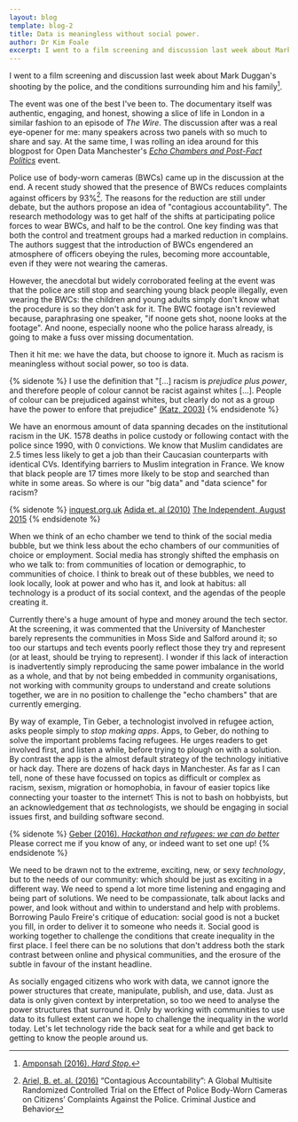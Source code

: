 ```yaml
---
layout: blog
template: blog-2
title: Data is meaningless without social power.
author: Dr Kim Foale
excerpt: I went to a film screening and discussion last week about Mark Duggan's shooting by the police, and the conditions surrounding him and his family. The event was one of the best I've been to. The documentary itself was authentic, engaging, and honest, showing a slice of life in London in a similar fashion to an episode of _The Wire_.
---
```


I went to a film screening and discussion last week about Mark Duggan's shooting by the police, and the conditions surrounding him and his family[^1].

[^1]: [Amponsah (2016). _Hard Stop_.](https://www.theguardian.com/commentisfree/2016/jul/18/george-amponsah-the-hard-stop-2011-riots-black-british-men)

The event was one of the best I've been to. The documentary itself was authentic, engaging, and honest, showing a slice of life in London in a similar fashion to an episode of _The Wire_. The discussion after was a real eye-opener for me: many speakers across two panels with so much to share and say. At the same time, I was rolling an idea around for this blogpost for Open Data Manchester's _[Echo Chambers and Post-Fact Politics](https://www.eventbrite.co.uk/e/echo-chambers-and-post-fact-politics-how-can-we-make-evidence-and-politics-work-better-together-tickets-27755539566)_ event.

Police use of body-worn cameras (BWCs) came up in the discussion at the end. A recent study showed that the presence of BWCs reduces complaints against officers by 93%[^2]. The reasons for the reduction are still under debate, but the authors propose an idea of "contagious accountability". The research methodology was to get half of the shifts at participating police forces to wear BWCs, and half to be the control. One key finding was that both the control and treatment groups had a marked reduction in complains. The authors suggest that the introduction of BWCs engendered an atmosphere of officers obeying the rules, becoming more accountable, even if they were not wearing the cameras.

[^2]: [Ariel, B. et. al. (2016)](https://www.repository.cam.ac.uk/bitstream/handle/1810/260710/Ariel_et_al-Journal_of_Criminal_Justice_and_Behavior-AM.pdf?sequence=1) “Contagious Accountability”: A Global Multisite Randomized Controlled Trial on the Effect of Police Body-Worn Cameras on Citizens’ Complaints Against the Police. Criminal Justice and Behavior


However, the anecdotal but widely corroborated feeling at the event was that the police are still stop and searching young black people illegally, even wearing the BWCs: the children and young adults simply don't know what the procedure is so they don't ask for it. The BWC footage isn't reviewed because, paraphrasing one speaker, "if noone gets shot, noone looks at the footage". And noone, especially noone who the police harass already, is going to make a fuss over missing documentation.

Then it hit me: we have the data, but choose to ignore it. Much as racism is meaningless without social power, so too is data.

{% sidenote %}
  I use the definition that "[...] racism is _prejudice plus power_, and therefore people of colour cannot be racist against whites [...]. People of colour can be prejudiced against whites, but clearly do not as a group have the power to enfore that prejudice" [(Katz, 2003)](https://books.google.co.uk/books?id=yoFHSXoofoQC&lpg=PA43&pg=PA52&redir_esc=y&hl=en#v=onepage&q&f=false)
{% endsidenote %}

We have an enormous amount of data spanning decades on the institutional racism in the UK. 1578 deaths in police custody or following contact with the police since 1990, with 0 convictions. We know that Muslim candidates are 2.5 times less likely to get a job than their Caucasian counterparts with identical CVs. Identifying barriers to Muslim integration in France. We know that black people are 17 times more likely to be stop and searched than white in some areas. So where is our "big data" and "data science" for racism?

{% sidenote %}
  [inquest.org.uk](http://www.inquest.org.uk/statistics/deaths-in-police-custody)
  [Adida et. al (2010)](http://www.pnas.org/content/107/52/22384)
  [The Independent, August 2015](http://www.independent.co.uk/news/uk/crime/black-people-still-far-more-likely-to-be-stopped-and-searched-by-police-than-other-ethnic-groups-10444436.html)
{% endsidenote %}

When we think of an echo chamber we tend to think of the social media bubble, but we think less about the echo chambers of our communities of choice or employment. Social media has strongly shifted the emphasis on who we talk to: from communities of location or demographic, to communities of choice. I think to break out of these bubbles, we need to look locally, look at power and who has it, and look at habitus: all technology is a product of its social context, and the agendas of the people creating it.

Currently there's a huge amount of hype and money around the tech sector. At the screening, it was commented that the University of Manchester barely represents the communities in Moss Side and Salford around it; so too our startups and tech events poorly reflect those they try and represent (or at least, should be trying to represent). I wonder if this lack of interaction is inadvertently simply reproducing the same power imbalance in the world as a whole, and that by not being embedded in community organisations, not working with community groups to understand and create solutions together, we are in no position to challenge the "echo chambers" that are currently emerging.

By way of example, Tin Geber, a technologist involved in refugee action, asks people simply to _stop making apps_. Apps, to Geber, do nothing to solve the important problems facing refugees. He urges readers to get involved first, and listen a while, before trying to plough on with a solution. By contrast the app is the almost default strategy of the technology initiative or hack day. There are dozens of hack days in Manchester. As far as I can tell, none of these have focussed on topics as difficult or complex as racism, sexism, migration or homophobia, in favour of easier topics like connecting your toaster to the internet⸮ This is not to bash on hobbyists, but an acknowledgement that _as_ technologists, we should be engaging in social issues first, and building software second.

{% sidenote %}
  [Geber (2016). _Hackathon and refugees: we can do better_](https://openmigration.org/en/op-ed/hackathon-and-refugees-we-can-do-better/)
  Please correct me if you know of any, or indeed want to set one up!
{% endsidenote %}

We need to be drawn not to the extreme, exciting, new, or sexy _technology_, but to the needs of our community: which should be just as exciting in a different way. We need to spend a lot more time listening and engaging and being part of solutions. We need to be compassionate, talk about lacks and power, and look without and within to understand and help with problems. Borrowing Paulo Freire's critique of education: social good is not a bucket you fill, in order to deliver it to someone who needs it. Social good is working together to challenge the conditions that create inequality in the first place. I feel there can be no solutions that don't address both the stark contrast between online and physical communities, and the erosure of the subtle in favour of the instant headline.

As socially engaged citizens who work with data, we cannot ignore the power structures that create, manipulate, publish, and use, data. Just as data is only given context by interpretation, so too we need to analyse the power structures that surround it. Only by working with communities to use data to its fullest extent can we hope to challenge the inequality in the world today. Let's let technology ride the back seat for a while and get back to getting to know the people around us.
